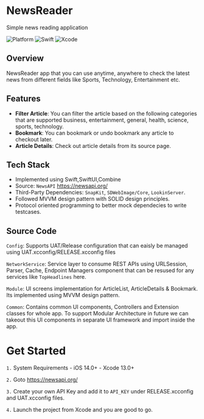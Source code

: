 # NewsReader
Simple news reading application

![Platform](https://img.shields.io/badge/platform-iOS-lightgrey.svg) 
![Swift](https://img.shields.io/badge/swift-5.0-orange.svg) 
![Xcode](https://img.shields.io/badge/Xcode-13.0-blue.svg)

## Overview
NewsReader app that you can use anytime, anywhere to check the latest news from different fields like Sports, Technology, Entertainment etc.

## Features
- **Filter Article**: You can filter the article based on the following categories that are 
                      supported business, entertainment, general, health, science, sports, technology.
- **Bookmark**: You can bookmark or undo bookmark any article to checkout later.
- **Article Details**: Check out article details from its source page.

## Tech Stack
- Implemented using Swift,SwiftUI,Combine
- Source: `NewsAPI` https://newsapi.org/
- Third-Party Dependencies: `SnapKit`, `SDWebImage/Core`, `LookinServer`.
- Followed MVVM design pattern with SOLID design principles.
- Protocol oriented programming to better mock dependecies to write testcases.

## Source Code
`Config`: Supports UAT/Release configuration that can eaisly be managed using UAT.xcconfig/RELEASE.xcconfig files
    
`NetworkService`: Service layer to consume REST APIs using URLSession, Parser, Cache, Endpoint Managers component that can be resused for any services like `TopHeadlines` here.

`Module`: UI screens implementation for ArticleList, ArticleDetails & Bookmark. Its implemented using MVVM design pattern.

`Common`: Contains common UI components, Controllers and Extension classes for whole app. To support Modular Architecture in future we can takeout this UI components in separate UI framework and import inside the app.

# Get Started
`1.` System Requirements
     - iOS 14.0+
     - Xcode 13.0+
     
`2.` Goto https://newsapi.org/

`3.` Create your own API Key and add it to `API_KEY` under RELEASE.xcconfig and UAT.xcconfig files.

`4.` Launch the project from Xcode and you are good to go.

